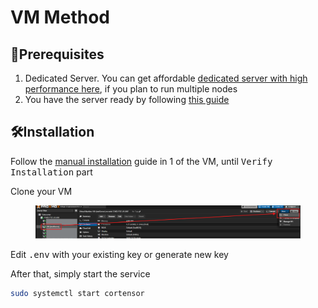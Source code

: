 # VM Method

## 💭Prerequisites

1. Dedicated Server. You can get affordable [dedicated server with high performance here](https://billing.fiberstate.com/aff.php?aff=185), if you plan to run multiple nodes
2. &#x20;You have the server ready by following [this guide](../../../advance/proxmox-setup-with-1-public-ip.md)

## 🛠️Installation <a href="#install-binary" id="install-binary"></a>

Follow the [manual installation](../installation.md) guide in 1 of the VM, until <kbd>Verify Installation</kbd> part

Clone your VM

<figure><img src="../../../.gitbook/assets/image (21).png" alt=""><figcaption></figcaption></figure>

Edit <kbd>.env</kbd> with your existing key or generate new key

After that, simply start the service

```sh
sudo systemctl start cortensor
```
